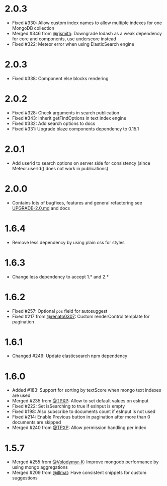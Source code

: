 2.0.3
=====

* Fixed #330: Allow custom index names to allow multiple indexes for one MongoDB collection
* Merged #346 from [@rjsmith](https://github.com/rjsmith): Downgrade lodash as a weak dependency for core and components, use underscore instead
* Fixed #322: Meteor error when using ElasticSearch engine

2.0.3
=====

* Fixed #338: Component else blocks rendering

2.0.2
=====

* Fixed #328: Check arguments in search publication
* Fixed #343: Inherit getFindOptions in text index engine
* Fixed #332: Add search options to docs
* Fixed #331: Upgrade blaze components dependency to 0.15.1

2.0.1
=====

* Add userId to search options on server side for consistency (since Meteor.userId() does not work in publications)

2.0.0
=====

* Contains lots of bugfixes, features and general refactoring see [UPGRADE-2.0.md](UPGRADE-2.0.md) and docs

1.6.4
=====

* Remove less dependency by using plain css for styles

1.6.3
=====
* Change less dependency to accept 1.* and 2.*

1.6.2
=====
* Fixed #257: Optional `pos` field for autosuggest
* Fixed #217 from [@renato0307](https://github.com/renato0307): Custom renderControl template for pagination

1.6.1
=====

* Changed #249: Update elasticsearch npm dependency

1.6.0
=====

* Added #183: Support for sorting by textScore when mongo text indexes are used
* Merged #235 from [@TPXP](https://github.com/TPXP): Allow to set default values on esInput
* Fixed #222: Set isSearching to true if esInput is empty
* Fixed #198: Also subscribe to documents count if esInput is not used
* Fixed #214: Enable Previous button in pagination after more than 0 documents are skipped
* Merged #240 from [@TPXP](https://github.com/TPXP): Allow permission handling per index

1.5.7
======

* Merged #255 from [@Volodymyr-K](https://github.com/Volodymyr-K): Improve mongodb performance by using mongo aggregations
* Merged #209 from [@illmat](https://github.com/illmat): Have consistent snippets for custom suggestions
